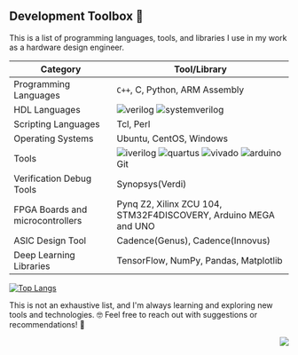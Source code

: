 ## Development Toolbox 🔧

This is a list of programming languages, tools, and libraries I use in my work as a hardware design engineer.

| Category | Tool/Library |
| ------| ----- |
| Programming Languages | `C++`, C, Python, ARM Assembly |
| HDL Languages | ![verilog](https://img.shields.io/badge/-Verilog-8985F0.svg) ![systemverilog](https://img.shields.io/badge/-SystemVerilog-CAD09D.svg) |
| Scripting Languages | Tcl, Perl |
| Operating Systems | Ubuntu, CentOS, Windows |
| Tools |![iverilog](https://img.shields.io/badge/-iverilog-green.svg) ![quartus](https://img.shields.io/badge/-Quartus-blue.svg?logo=intel&logoColor=ffffff) ![vivado](https://img.shields.io/badge/-Vivado-FF1010.svg?logo=xilinx&logoColor=ffffff) ![arduino](https://img.shields.io/badge/-Arduino-00979D.svg?logo=arduino&logoColor=ffffff)  Git |
| Verification Debug Tools | Synopsys(Verdi) |
| FPGA Boards and microcontrollers | Pynq Z2, Xilinx ZCU 104, STM32F4DISCOVERY, Arduino MEGA and UNO |
| ASIC Design Tool | Cadence(Genus), Cadence(Innovus) |
| Deep Learning Libraries | TensorFlow, NumPy, Pandas, Matplotlib |

[![Top Langs](https://github-readme-stats.vercel.app/api/top-langs/?username=Abhiiishekyadav&layout=compact&langs_count=4)]()


This is not an exhaustive list, and I'm always learning and exploring new tools and technologies. :nerd_face: Feel free to reach out with suggestions or recommendations! :wave:


<img align="right" src="https://komarev.com/ghpvc/?username=Abhiiishekyadav&color=yellow">
